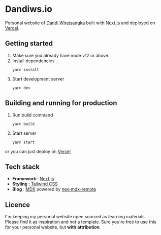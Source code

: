 # Dandiws.io

Personal website of [Dandi Wiratsangka](https://dandiws.vercel.app) built with [Next.js](https://nextjs.org/) and deployed on [Vercel](https://vercel.com/).

## Getting started

1. Make sure you already have node v12 or above.
1. Install dependencies
   ```shell
   yarn install
   ```
1. Start development server
   ```shell
   yarn dev
   ```

## Building and running for production

1. Run build command

   ```shell
   yarn build
   ```

1. Start server
   ```shell
   yarn start
   ```

or you can just deploy on [Vercel](https://vercel.com)

## Tech stack

- **Framework** : [Next.js](https://nextjs.org)
- **Styling** : [Tailwind CSS](https://tailwindcss.com/)
- **Blog** : [MDX](https://mdxjs.com/) powered by [nex-mdx-remote](https://github.com/hashicorp/next-mdx-remote)

## Licence

I'm keeping my personal website open sourced as learning materials. Please find it as inspiration and not a template. Sure you're free to use this for your personal website, but **with attribution**.
